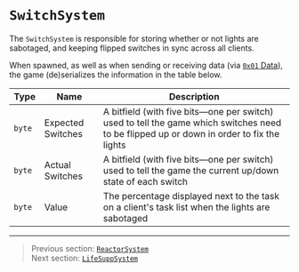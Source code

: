 # `SwitchSystem`

The `SwitchSystem` is responsible for storing whether or not lights are sabotaged, and keeping flipped switches in sync across all clients.

When spawned, as well as when sending or receiving data (via [`0x01` Data](../03_gamedata_and_gamedatato_message_types/01_data.md)), the game (de)serializes the information in the table below.

| Type | Name | Description |
| --- | --- | --- |
| `byte` | Expected Switches | A bitfield (with five bits&mdash;one per switch) used to tell the game which switches need to be flipped up or down in order to fix the lights |
| `byte` | Actual Switches | A bitfield (with five bits&mdash;one per switch) used to tell the game the current up/down state of each switch |
| `byte` | Value | The percentage displayed next to the task on a client's task list when the lights are sabotaged |

---

> Previous section: [`ReactorSystem`](01_reactorsystem.md)<br>
> Next section: [`LifeSuppSystem`](03_lifesuppsystem.md)
